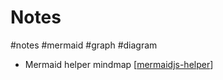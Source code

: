 # Notes
#notes #mermaid #graph #diagram

- Mermaid helper mindmap [[mermaidjs-helper]]


[//begin]: # "Autogenerated link references for markdown compatibility"
[mermaidjs-helper]: ../notes-development/notes/mermaidjs-helper "mermaidjs-helper"
[//end]: # "Autogenerated link references"